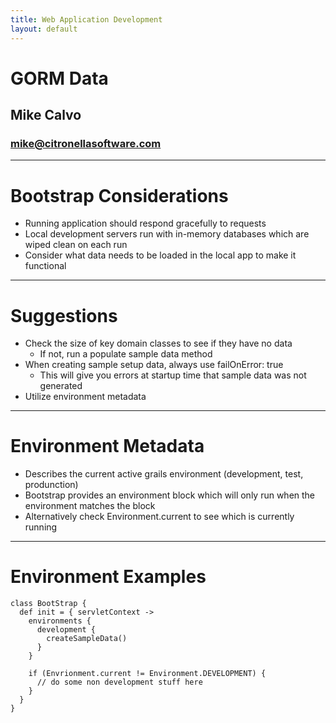 ```yaml
---
title: Web Application Development
layout: default
---
```


# GORM Data
## Mike Calvo
### mike@citronellasoftware.com

---

# Bootstrap Considerations
- Running application should respond gracefully to requests
- Local development servers run with in-memory databases which are wiped clean on each run
- Consider what data needs to be loaded in the local app to make it functional

---

# Suggestions
- Check the size of key domain classes to see if they have no data
  - If not, run a populate sample data method
- When creating sample setup data, always use failOnError: true
  - This will give you errors at startup time that sample data was not generated
- Utilize environment metadata

---

# Environment Metadata
- Describes the current active grails environment (development, test, produnction)
- Bootstrap provides an environment block which will only run when the environment matches the block
- Alternatively check Environment.current to see which is currently running

---

# Environment Examples
```
class BootStrap {
  def init = { servletContext ->
    environments {
      development {
        createSampleData()
      }
    }

    if (Envrionment.current != Environment.DEVELOPMENT) {
      // do some non development stuff here
    }
  }
}
```
